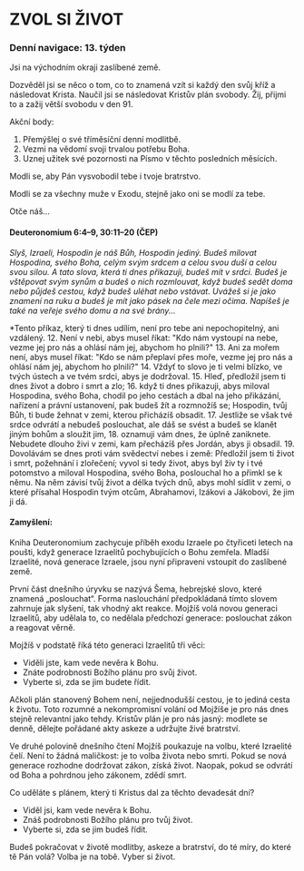 # ZVOL SI ŽIVOT

### Denní navigace: 13. týden

Jsi na východním okraji zaslíbené země.

Dozvěděl jsi se něco o tom, co to znamená vzít si každý den svůj kříž a následovat Krista. Naučil jsi se následovat Kristův plán svobody. Žij, přijmi to a zažij větší svobodu v den 91.

Akční body:
1. Přemýšlej o své tříměsíční denní modlitbě.
2. Vezmi na vědomí svoji trvalou potřebu Boha.
3. Uznej užitek své pozornosti na Písmo v těchto posledních měsících.

Modli se, aby Pán vysvobodil tebe i tvoje bratrstvo.

Modli se za všechny muže v Exodu, stejně jako oni se modlí za tebe.

Otče náš...

#### Deuteronomium 6:4–9, 30:11–20 (ČEP)
*Slyš, Izraeli, Hospodin je náš Bůh, Hospodin jediný. Budeš milovat Hospodina, svého Boha, celým svým srdcem a celou svou duší a celou svou silou. A tato slova, která ti dnes přikazuji, budeš mít v srdci. Budeš je vštěpovat svým synům a budeš o nich rozmlouvat, když budeš sedět doma nebo půjdeš cestou, když budeš uléhat nebo vstávat. Uvážeš si je jako znamení na ruku a budeš je mít jako pásek na čele mezi očima. Napíšeš je také na veřeje svého domu a na své brány...*

*Tento příkaz, který ti dnes udílím, není pro tebe ani nepochopitelný, ani vzdálený. 12. Není v nebi, abys musel říkat: "Kdo nám vystoupí na nebe, vezme jej pro nás a ohlásí nám jej, abychom ho plnili?" 13. Ani za mořem není, abys musel říkat: "Kdo se nám přeplaví přes moře, vezme jej pro nás a ohlásí nám jej, abychom ho plnili?" 14. Vždyť to slovo je ti velmi blízko, ve tvých ústech a ve tvém srdci, abys je dodržoval. 15. Hleď, předložil jsem ti dnes život a dobro i smrt a zlo; 16. když ti dnes přikazuji, abys miloval Hospodina, svého Boha, chodil po jeho cestách a dbal na jeho přikázání, nařízení a právní ustanovení, pak budeš žít a rozmnožíš se; Hospodin, tvůj Bůh, ti bude žehnat v zemi, kterou přicházíš obsadit. 17. Jestliže se však tvé srdce odvrátí a nebudeš poslouchat, ale dáš se svést a budeš se klanět jiným bohům a sloužit jim, 18. oznamuji vám dnes, že úplně zaniknete. Nebudete dlouho živi v zemi, kam přecházíš přes Jordán, abys ji obsadil. 19. Dovolávám se dnes proti vám svědectví nebes i země: Předložil jsem ti život i smrt, požehnání i zlořečení; vyvol si tedy život, abys byl živ ty i tvé potomstvo a miloval Hospodina, svého Boha, poslouchal ho a přimkl se k němu. Na něm závisí tvůj život a délka tvých dnů, abys mohl sídlit v zemi, o které přísahal Hospodin tvým otcům, Abrahamovi, Izákovi a Jákobovi, že jim ji dá.   

#### Zamyšlení:
Kniha Deuteronomium zachycuje příběh exodu Izraele po čtyřiceti letech na poušti, když generace Izraelitů pochybujících o Bohu zemřela. Mladší Izraelité, nová generace Izraele, jsou nyní připraveni vstoupit do zaslíbené země.

První část dnešního úryvku se nazývá Šema, hebrejské slovo, které znamená „poslouchat“. Forma naslouchání předpokládaná tímto slovem zahrnuje jak slyšení, tak vhodný akt reakce. Mojžíš volá novou generaci Izraelitů, aby udělala to, co nedělala předchozí generace: poslouchat zákon a reagovat věrně.

Mojžíš v podstatě říká této generaci Izraelitů tři věci:
- Viděli jste, kam vede nevěra k Bohu.
- Znáte podrobnosti Božího plánu pro svůj život.
- Vyberte si, zda se jim budete řídit.

Ačkoli plán stanovený Bohem není, nejjednodušší cestou, je to jediná cesta k životu. Toto rozumné a nekompromisní volání od Mojžíše je pro nás dnes stejně relevantní jako tehdy. Kristův plán je pro nás jasný: modlete se denně, dělejte pořádané akty askeze a udržujte živé bratrství.

Ve druhé polovině dnešního čtení Mojžíš poukazuje na volbu, které Izraelité čelí. Není to žádná maličkost: je to volba života nebo smrti. Pokud se nová generace rozhodne dodržovat zákon, získá život. Naopak, pokud se odvrátí od Boha a pohrdnou jeho zákonem, zdědí smrt.

Co uděláte s plánem, který ti Kristus dal za těchto devadesát dní?

- Viděl jsi, kam vede nevěra k Bohu.
- Znáš podrobnosti Božího plánu pro tvůj život.
- Vyberte si, zda se jim budeš řídit.

Budeš pokračovat v životě modlitby, askeze a bratrství, do té míry, do které tě Pán volá? Volba je na tobě. Vyber si život.
